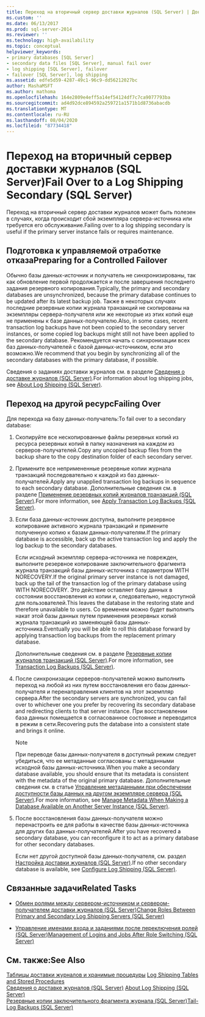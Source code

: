 ```yaml
---
title: Переход на вторичный сервер доставки журналов (SQL Server) | Документы Майкрософт
ms.custom: ''
ms.date: 06/13/2017
ms.prod: sql-server-2014
ms.reviewer: ''
ms.technology: high-availability
ms.topic: conceptual
helpviewer_keywords:
- primary databases [SQL Server]
- secondary data files [SQL Server], manual fail over
- log shipping [SQL Server], failover
- failover [SQL Server], log shipping
ms.assetid: edfe5d59-4287-49c1-96c9-dd56212027bc
author: MashaMSFT
ms.author: mathoma
ms.openlocfilehash: 164e2809e4eff5a14ef54124df7c7ca9077793ba
ms.sourcegitcommit: ad4d92dce894592a259721a1571b1d8736abacdb
ms.translationtype: MT
ms.contentlocale: ru-RU
ms.lasthandoff: 08/04/2020
ms.locfileid: "87734418"
---
```

# <a name="fail-over-to-a-log-shipping-secondary-sql-server"></a><span data-ttu-id="afeee-102">Переход на вторичный сервер доставки журналов (SQL Server)</span><span class="sxs-lookup"><span data-stu-id="afeee-102">Fail Over to a Log Shipping Secondary (SQL Server)</span></span>
  <span data-ttu-id="afeee-103">Переход на вторичный сервер доставки журналов может быть полезен в случаях, когда происходит сбой экземпляра сервера-источника или требуется его обслуживание.</span><span class="sxs-lookup"><span data-stu-id="afeee-103">Failing over to a log shipping secondary is useful if the primary server instance fails or requires maintenance.</span></span>  
  
## <a name="preparing-for-a-controlled-failover"></a><span data-ttu-id="afeee-104">Подготовка к управляемой отработке отказа</span><span class="sxs-lookup"><span data-stu-id="afeee-104">Preparing for a Controlled Failover</span></span>  
 <span data-ttu-id="afeee-105">Обычно базы данных-источник и получатель не синхронизированы, так как обновление первой продолжается и после завершения последнего задания резервного копирования.</span><span class="sxs-lookup"><span data-stu-id="afeee-105">Typically, the primary and secondary databases are unsynchronized, because the primary database continues to be updated after its latest backup job.</span></span> <span data-ttu-id="afeee-106">Также в некоторых случаях последние резервные копии журнала транзакций не скопированы на экземпляры сервера-получателя или же некоторые из этих копий еще не применены к базе данных-получателю.</span><span class="sxs-lookup"><span data-stu-id="afeee-106">Also, in some cases, recent transaction log backups have not been copied to the secondary server instances, or some copied log backups might still not have been applied to the secondary database.</span></span> <span data-ttu-id="afeee-107">Рекомендуется начать с синхронизации всех баз данных-получателей с базой данных-источником, если это возможно.</span><span class="sxs-lookup"><span data-stu-id="afeee-107">We recommend that you begin by synchronizing all of the secondary databases with the primary database, if possible.</span></span>  
  
 <span data-ttu-id="afeee-108">Сведения о заданиях доставки журналов см. в разделе [Сведения о доставке журналов (SQL Server)](about-log-shipping-sql-server.md).</span><span class="sxs-lookup"><span data-stu-id="afeee-108">For information about log shipping jobs, see [About Log Shipping &#40;SQL Server&#41;](about-log-shipping-sql-server.md).</span></span>  
  
## <a name="failing-over"></a><span data-ttu-id="afeee-109">Переход на другой ресурс</span><span class="sxs-lookup"><span data-stu-id="afeee-109">Failing Over</span></span>  
 <span data-ttu-id="afeee-110">Для перехода на базу данных-получатель:</span><span class="sxs-lookup"><span data-stu-id="afeee-110">To fail over to a secondary database:</span></span>  
  
1.  <span data-ttu-id="afeee-111">Скопируйте все нескопированные файлы резервных копий из ресурса резервных копий в папку назначения на каждом из серверов-получателей.</span><span class="sxs-lookup"><span data-stu-id="afeee-111">Copy any uncopied backup files from the backup share to the copy destination folder of each secondary server.</span></span>  
  
2.  <span data-ttu-id="afeee-112">Примените все непримененные резервные копии журнала транзакций последовательно к каждой из баз данных-получателей.</span><span class="sxs-lookup"><span data-stu-id="afeee-112">Apply any unapplied transaction log backups in sequence to each secondary database.</span></span> <span data-ttu-id="afeee-113">Дополнительные сведения см. в разделе [Применение резервных копий журналов транзакций (SQL Server)](../../relational-databases/backup-restore/apply-transaction-log-backups-sql-server.md).</span><span class="sxs-lookup"><span data-stu-id="afeee-113">For more information, see [Apply Transaction Log Backups &#40;SQL Server&#41;](../../relational-databases/backup-restore/apply-transaction-log-backups-sql-server.md).</span></span>  
  
3.  <span data-ttu-id="afeee-114">Если база данных-источник доступна, выполните резервное копирование активного журнала транзакций и примените полученную копию к базам данных-получателям.</span><span class="sxs-lookup"><span data-stu-id="afeee-114">If the primary database is accessible, back up the active transaction log and apply the log backup to the secondary databases.</span></span>  
  
     <span data-ttu-id="afeee-115">Если исходный экземпляр сервера-источника не поврежден, выполните резервное копирование заключительного фрагмента журнала транзакций базы данных-источника с параметром WITH NORECOVERY.</span><span class="sxs-lookup"><span data-stu-id="afeee-115">If the original primary server instance is not damaged, back up the tail of the transaction log of the primary database using WITH NORECOVERY.</span></span> <span data-ttu-id="afeee-116">Это действие оставляет базу данных в состоянии восстановления из копии и, следовательно, недоступной для пользователей.</span><span class="sxs-lookup"><span data-stu-id="afeee-116">This leaves the database in the restoring state and therefore unavailable to users.</span></span> <span data-ttu-id="afeee-117">Со временем можно будет выполнить накат этой базы данных путем применения резервных копий журнала транзакций из заменяющей базы данных-источника.</span><span class="sxs-lookup"><span data-stu-id="afeee-117">Eventually you will be able to roll this database forward by applying transaction log backups from the replacement primary database.</span></span>  
  
     <span data-ttu-id="afeee-118">Дополнительные сведения см. в разделе [Резервные копии журналов транзакций (SQL Server)](../../relational-databases/backup-restore/transaction-log-backups-sql-server.md).</span><span class="sxs-lookup"><span data-stu-id="afeee-118">For more information, see [Transaction Log Backups &#40;SQL Server&#41;](../../relational-databases/backup-restore/transaction-log-backups-sql-server.md).</span></span>  
  
4.  <span data-ttu-id="afeee-119">После синхронизации серверов-получателей можно выполнить переход на любой из них путем восстановления его базы данных-получателя и перенаправления клиентов на этот экземпляр сервера.</span><span class="sxs-lookup"><span data-stu-id="afeee-119">After the secondary servers are synchronized, you can fail over to whichever one you prefer by recovering its secondary database and redirecting clients to that server instance.</span></span> <span data-ttu-id="afeee-120">При восстановлении база данных помещается в согласованное состояние и переводится в режим в сети.</span><span class="sxs-lookup"><span data-stu-id="afeee-120">Recovering puts the database into a consistent state and brings it online.</span></span>  
  
    > [!NOTE]  
    >  <span data-ttu-id="afeee-121">При переводе базы данных-получателя в доступный режим следует убедиться, что ее метаданные согласованы с метаданными исходной базы данных-источника.</span><span class="sxs-lookup"><span data-stu-id="afeee-121">When you make a secondary database available, you should ensure that its metadata is consistent with the metadata of the original primary database.</span></span> <span data-ttu-id="afeee-122">Дополнительные сведения см. в статье [Управление метаданными при обеспечении доступности базы данных на другом экземпляре сервера (SQL Server)](../../relational-databases/databases/manage-metadata-when-making-a-database-available-on-another-server.md).</span><span class="sxs-lookup"><span data-stu-id="afeee-122">For more information, see [Manage Metadata When Making a Database Available on Another Server Instance &#40;SQL Server&#41;](../../relational-databases/databases/manage-metadata-when-making-a-database-available-on-another-server.md).</span></span>  
  
5.  <span data-ttu-id="afeee-123">После восстановления базы данных-получателя можно перенастроить ее для работы в качестве базы данных-источника для других баз данных-получателей.</span><span class="sxs-lookup"><span data-stu-id="afeee-123">After you have recovered a secondary database, you can reconfigure it to act as a primary database for other secondary databases.</span></span>  
  
     <span data-ttu-id="afeee-124">Если нет другой доступной базы данных-получателя, см. раздел [Настройка доставки журналов (SQL Server)](configure-log-shipping-sql-server.md).</span><span class="sxs-lookup"><span data-stu-id="afeee-124">If no other secondary database is available, see [Configure Log Shipping &#40;SQL Server&#41;](configure-log-shipping-sql-server.md).</span></span>  
  
##  <a name="related-tasks"></a><a name="RelatedTasks"></a> <span data-ttu-id="afeee-125">Связанные задачи</span><span class="sxs-lookup"><span data-stu-id="afeee-125">Related Tasks</span></span>  
  
-   [<span data-ttu-id="afeee-126">Обмен ролями между сервером-источником и сервером-получателем доставки журналов (SQL Server)</span><span class="sxs-lookup"><span data-stu-id="afeee-126">Change Roles Between Primary and Secondary Log Shipping Servers &#40;SQL Server&#41;</span></span>](change-roles-between-primary-and-secondary-log-shipping-servers-sql-server.md)  
  
-   [<span data-ttu-id="afeee-127">Управление именами входа и заданиями после переключения ролей (SQL Server)</span><span class="sxs-lookup"><span data-stu-id="afeee-127">Management of Logins and Jobs After Role Switching &#40;SQL Server&#41;</span></span>](../../sql-server/failover-clusters/management-of-logins-and-jobs-after-role-switching-sql-server.md)  
  
## <a name="see-also"></a><span data-ttu-id="afeee-128">См. также:</span><span class="sxs-lookup"><span data-stu-id="afeee-128">See Also</span></span>  
 <span data-ttu-id="afeee-129">[Таблицы доставки журналов и хранимые процедуры](log-shipping-tables-and-stored-procedures.md) </span><span class="sxs-lookup"><span data-stu-id="afeee-129">[Log Shipping Tables and Stored Procedures](log-shipping-tables-and-stored-procedures.md) </span></span>  
 <span data-ttu-id="afeee-130">[Сведения о доставке журналов (SQL Server)](about-log-shipping-sql-server.md) </span><span class="sxs-lookup"><span data-stu-id="afeee-130">[About Log Shipping &#40;SQL Server&#41;](about-log-shipping-sql-server.md) </span></span>  
 [<span data-ttu-id="afeee-131">Резервные копии заключительного фрагмента журнала (SQL Server)</span><span class="sxs-lookup"><span data-stu-id="afeee-131">Tail-Log Backups &#40;SQL Server&#41;</span></span>](../../relational-databases/backup-restore/tail-log-backups-sql-server.md)  
  
  
